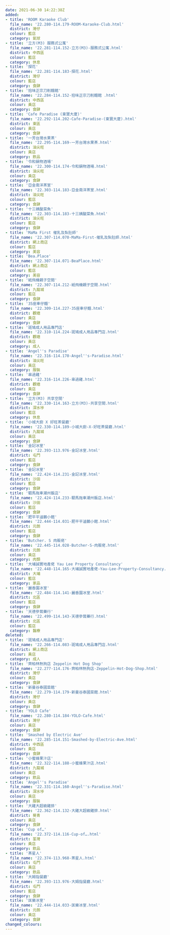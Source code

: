 ```yaml
---
date: 2021-06-30 14:22:38Z
added:
- title: 'ROOM Karaoke Club'
  file_name: '22.280-114.179-ROOM-Karaoke-Club.html'
  district: 灣仔
  colour: 藍店
  category: 氣球
- title: '立方(M3) 服務式公寓'
  file_name: '22.281-114.152-立方(M3)-服務式公寓.html'
  district: 中西區
  colour: 藍店
  category: 休息
- title: '探花'
  file_name: '22.281-114.183-探花.html'
  district: 灣仔
  colour: 藍店
  category: 食肆
- title: '拾味正宗刀削麵館'
  file_name: '22.284-114.152-拾味正宗刀削麵館 .html'
  district: 中西區
  colour: 黃店
  category: 食肆
- title: 'Cafe Paradise (東寶大廈)'
  file_name: '22.292-114.202-Cafe-Paradise-(東寶大廈).html'
  district: 東區
  colour: 黃店
  category: 食肆
- title: '一芳台灣水果茶'
  file_name: '22.295-114.169-一芳台灣水果茶.html'
  district: 油尖旺
  colour: 黃店
  category: 飲品
- title: '令和鍋物酒場'
  file_name: '22.300-114.174-令和鍋物酒場.html'
  district: 油尖旺
  colour: 黃店
  category: 食肆
- title: '亞金南洋茶室'
  file_name: '22.303-114.183-亞金南洋茶室.html'
  district: 油尖旺
  colour: 藍店
  category: 食肆
- title: '十三姨酸菜魚'
  file_name: '22.303-114.183-十三姨酸菜魚.html'
  district: 油尖旺
  colour: 藍店
  category: 食肆
- title: 'MaMa First 催乳及紮肚師'
  file_name: '22.307-114.070-MaMa-First-催乳及紮肚師.html'
  district: 網上商店
  colour: 藍店
  category: 美容
- title: 'Bea.Place'
  file_name: '22.307-114.071-BeaPlace.html'
  district: 網上商店
  colour: 藍店
  category: 美容
- title: '紙飛機親子空間'
  file_name: '22.307-114.212-紙飛機親子空間.html'
  district: 九龍城
  colour: 藍店
  category: 食肆
- title: '35座車仔麵'
  file_name: '22.309-114.227-35座車仔麵.html'
  district: 觀塘
  colour: 黃店
  category: 食肆
- title: '斑鳩成人用品專門店'
  file_name: '22.310-114.224-斑鳩成人用品專門店.html'
  district: 觀塘
  colour: 黃店
  category: 成人
- title: 'Angel''s Paradise'
  file_name: '22.316-114.170-Angel''s-Paradise.html'
  district: 油尖旺
  colour: 黃店
  category: 服裝
- title: '串過雞'
  file_name: '22.316-114.226-串過雞.html'
  district: 觀塘
  colour: 黃店
  category: 食肆
- title: '立方(M3) 共享空間'
  file_name: '22.330-114.163-立方(M3)-共享空間.html'
  district: 深水埗
  colour: 藍店
  category: 休息
- title: '小城大廚 X 好旺茶餐廳'
  file_name: '22.330-114.189-小城大廚-X-好旺茶餐廳.html'
  district: 九龍城
  colour: 黃店
  category: 食肆
- title: '金記冰室'
  file_name: '22.393-113.976-金記冰室.html'
  district: 屯門
  colour: 藍店
  category: 食肆
- title: '金記冰室'
  file_name: '22.424-114.231-金記冰室.html'
  district: 沙田
  colour: 藍店
  category: 食肆
- title: '駟馬拖車潮州飯店'
  file_name: '22.424-114.233-駟馬拖車潮州飯店.html'
  district: 沙田
  colour: 藍店
  category: 食肆
- title: '肥平平滷鵝小館'
  file_name: '22.444-114.031-肥平平滷鵝小館.html'
  district: 元朗
  colour: 藍店
  category: 食肆
- title: 'Butcher. S 肉販佬'
  file_name: '22.445-114.028-Butcher-S-肉販佬.html'
  district: 元朗
  colour: 黃店
  category: 肉類
- title: '大埔誠實地產佬 Yau Lee Property Consultancy'
  file_name: '22.448-114.165-大埔誠實地產佬-Yau-Lee-Property-Consultancy.html'
  district: 大埔
  colour: 藍店
  category: 家品
- title: '麗香園冰室'
  file_name: '22.484-114.141-麗香園冰室.html'
  district: 北區
  colour: 藍店
  category: 食肆
- title: '天德參茸藥行'
  file_name: '22.499-114.143-天德參茸藥行.html'
  district: 北區
  colour: 藍店
  category: 醫療
deleted:
- title: '斑鳩成人用品專門店'
  file_name: '22.266-114.083-斑鳩成人用品專門店.html'
  district: 網上商店
  colour: 黃店
  category: 成人
- title: '齊柏林熱狗店 Zeppelin Hot Dog Shop'
  file_name: '22.277-114.176-齊柏林熱狗店-Zeppelin-Hot-Dog-Shop.html'
  district: 灣仔
  colour: 黃店
  category: 食肆
- title: '新曼谷泰國菜館'
  file_name: '22.279-114.179-新曼谷泰國菜館.html'
  district: 灣仔
  colour: 黃店
  category: 食肆
- title: 'YOLO Cafe'
  file_name: '22.280-114.184-YOLO-Cafe.html'
  district: 灣仔
  colour: 黃店
  category: 食肆
- title: 'Smashed by Electric Ave'
  file_name: '22.285-114.151-Smashed-by-Electric-Ave.html'
  district: 中西區
  colour: 黃店
  category: 食肆
- title: '小蜜蜂果汁店'
  file_name: '22.322-114.188-小蜜蜂果汁店.html'
  district: 九龍城
  colour: 黃店
  category: 飲品
- title: 'Angel''s Paradise'
  file_name: '22.331-114.160-Angel''s-Paradise.html'
  district: 深水埗
  colour: 黃店
  category: 服裝
- title: '大雞大超級雞排'
  file_name: '22.362-114.132-大雞大超級雞排.html'
  district: 葵青
  colour: 黃店
  category: 食肆
- title: 'Cup of…'
  file_name: '22.372-114.116-Cup-of….html'
  district: 荃灣
  colour: 黃店
  category: 飲品
- title: '茶星人'
  file_name: '22.374-113.968-茶星人.html'
  district: 屯門
  colour: 黃店
  category: 飲品
- title: '大姆指餐廳'
  file_name: '22.393-113.976-大姆指餐廳.html'
  district: 屯門
  colour: 藍店
  category: 食肆
- title: '匡樂冰室'
  file_name: '22.444-114.033-匡樂冰室.html'
  district: 元朗
  colour: 黃店
  category: 食肆
changed_colours:
---
```

